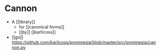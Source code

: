 # Cannon

- A [[library]]
  - for [[canonical forms]]
  - [[by]] [[karlicoss]]
- [[go]] https://github.com/karlicoss/promnesia/blob/master/src/promnesia/cannon.py



